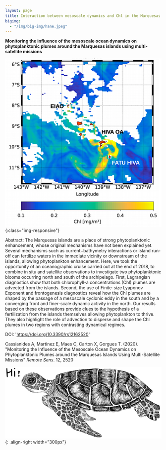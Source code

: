 ```yaml
---
layout: page
title: Interaction between mesoscale dynamics and Chl in the Marquesas archipelago
bigimg:
  - "/img/big-img/hane.jpeg"
---
```

**Monitoring the influence of the mesoscale ocean dynamics on phytoplanktonic plumes around the Marquesas islands using multi-satellite missions**

![](/img/big-img/chl_marquesas.png){:class="img-responsive"}

Abstract: The Marquesas islands are a place of strong phytoplanktonic enhancement, whose original mechanisms have not been explained yet. Several mechanisms such as current−bathymetry interactions or island run-off can fertilize waters in the immediate vicinity or downstream of the islands, allowing phytoplankton enhancement. Here, we took the opportunity of an oceanographic cruise carried out at the end of 2018, to combine in situ and satellite observations to investigate two phytoplanktonic blooms occurring north and south of the archipelago. First, Lagrangian diagnostics show that both chlorophyll-a concentrations (Chl) plumes are advected from the islands. Second, the use of Finite-size Lyaponov Exponent and frontogenesis diagnostics reveal how the Chl plumes are shaped by the passage of a mesoscale cyclonic eddy in the south and by a converging front and finer-scale dynamic activity in the north. Our results based on these observations provide clues to the hypothesis of a fertilization from the islands themselves allowing phytoplankton to thrive. They also highlight the role of advection to disperse and shape the Chl plumes in two regions with contrasting dynamical regimes.

DOI: 'https://doi.org/10.3390/rs12162520'

Cassianides A, Martinez E, Maes C, Carton X, Gorgues T. (2020). "Monitoring the Influence of the Mesoscale Ocean Dynamics on Phytoplanktonic Plumes around the Marquesas Islands Using Multi-Satellite Missions" <i>Remote Sens</i>. 12, 2520

![](/img/big-img/tortue.png){: .align-right width="300px"}

